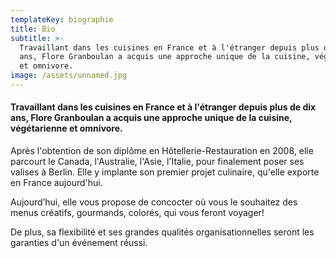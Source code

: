 ```yaml
---
templateKey: biographie
title: Bio
subtitle: >-
  Travaillant dans les cuisines en France et à l'étranger depuis plus de dix
  ans, Flore Granboulan a acquis une approche unique de la cuisine, végétarienne
  et omnivore.
image: /assets/unnamed.jpg
---
```

#### Travaillant dans les cuisines en France et à l'étranger depuis plus de dix ans, Flore Granboulan a acquis une approche unique de la cuisine, végétarienne et omnivore.

Après l'obtention de son diplôme en Hôtellerie-Restauration en 2008, elle parcourt le Canada, l'Australie, l'Asie, l'Italie, pour finalement poser ses valises à Berlin. Elle y implante son premier projet culinaire, qu'elle exporte en France aujourd'hui.

Aujourd’hui, elle vous propose de concocter où vous le souhaitez des menus créatifs, gourmands, colorés, qui vous feront voyager!

De plus, sa flexibilité et ses grandes qualités organisationnelles seront les garanties d'un événement réussi.
